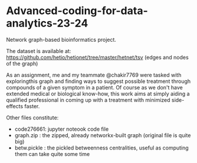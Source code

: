 # Advanced-coding-for-data-analytics-23-24
Network graph-based bioinformatics project.

The dataset is available at: https://github.com/hetio/hetionet/tree/master/hetnet/tsv
(edges and nodes of the graph)

As an assignment, me and my teammate @chakir7769 were tasked with exploringthis graph and finding ways to suggest possible treatment through compounds of a given symptom in a patient. Of course as we don't have extended medical or biological know-how, this work aims at simply aiding a qualified professional in coming up with a treatment with minimized side-effects faster.

Other files constitute:
- code276661: jupyter noteook code file
- graph.zip : the zipped, already networkx-built graph (original file is quite big)
- betw.pickle : the pickled betweenness centralities, useful as computing them can take quite some time 
